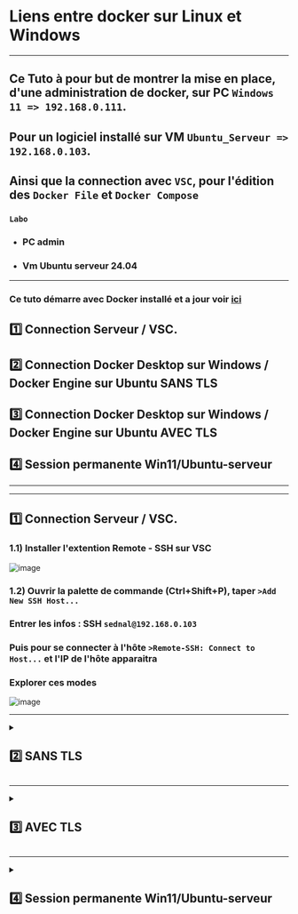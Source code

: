 # Liens entre docker sur Linux et Windows

---

## Ce Tuto à pour but de montrer la mise en place, d'une administration de docker, sur PC `Windows 11 => 192.168.0.111`.
## Pour un logiciel installé sur VM `Ubuntu_Serveur => 192.168.0.103`.
## Ainsi que la connection avec `VSC`, pour l'édition des `Docker File` et `Docker Compose` 

### `Labo`
* ### PC admin
* ### Vm Ubuntu serveur 24.04

---

### Ce tuto démarre avec Docker installé et a jour voir [ici](https://github.com/NALSED/TUTO/blob/main/PERSO/DOCKERS/Install.md)

## 1️⃣ Connection Serveur / VSC.
## 2️⃣ Connection Docker Desktop sur Windows / Docker Engine sur Ubuntu SANS TLS
## 3️⃣ Connection Docker Desktop sur Windows / Docker Engine sur Ubuntu AVEC TLS
## 4️⃣ Session permanente Win11/Ubuntu-serveur

---
---

## 1️⃣ Connection Serveur / VSC.

### 1.1) Installer  l'extention Remote - SSH sur VSC
![image](https://github.com/user-attachments/assets/d435f3f0-81ef-444d-be27-eda72e1bc165)

### 1.2) Ouvrir la palette de commande (Ctrl+Shift+P), taper `>Add New SSH Host...`
### Entrer les infos : SSH `sednal@192.168.0.103`
###  Puis pour se connecter à l'hôte `>Remote-SSH: Connect to Host...` et  l'IP de l'hôte apparaitra
###  Explorer ces  modes
![image](https://github.com/user-attachments/assets/b25fd532-d78d-4288-812f-97bff29bc1e3)



---


<details>
<summary>
<h2>
2️⃣ SANS TLS 
</h2>
</summary>

## 🐳 Activer l'accée au serveur Ubuntu via un emachine Windows 11, mais sans certificats,  chiffrements, déconseillé en production, car les infos passent en clairs.


### 2.1) Activer le daemon Docker distant sur Ubuntu:

#### Par défaut, Docker écoute uniquement sur le socket local UNIX (`/var/run/docker.sock`), autoriser à écouter sur l’IP réseau (TCP).
### 📝 Modifier le fichier de configuration du daemon :

      sudo nano /etc/docker/daemon.json

### Editer
      {
        "hosts": ["unix:///var/run/docker.sock", "tcp://IPSERVEUR:2375"] # ici 192.168.0.103
      }

### 2.2) Redémarrer Docker :
      sudo systemctl daemon-reexec
      sudo systemctl restart docker

### 2.3) Vérifier que le port 2375 est ouvert :
      sudo ss -tuln | grep 2375


### 2.4) configurer parfeu
      sudo ufw allow 2375/tcp

### Et restreindre l'accés
      sudo ufw allow from 192.168.0.111 to any port 2375 proto tcp


### 2.5) Configurer Docker Desktop

* ### Ouvrir Docker Desktop.
* ### Cliquer sur l’icône ⚙️ Settings.
* ### Dans Docker Engine.
### Remplacer le contenu par (⚠️cette action désactivera le moteur Docker local de Docker Desktop, et tout sera redirigé vers le serveur Ubuntu distant.):
      {
        "hosts": ["tcp://192.168.0.103:2375"]
      }

### 2.6) tester  la connection
      docker -H tcp://192.168.0.103:2375 ps

</details>

---


<details>
<summary>
<h2>
3️⃣ AVEC TLS 
</h2>
</summary>

## Dans  cette partie
* ## Création d'une autorité de certification `CA` => `ca.pem`
* ## Création  d'un  certificat Client => key.pem
* ## Création  d'un  certificat Serveur => cert.pem
* ## Modification  de  docker.sercice, pour éviter un conflit avec notre configuration
* ## Intégration de  la configuration du serveur sur le PC admin

---

### 3.1) SUR UBUNTU Créer une autorité de certification (CA).
      mkdir -p ~/docker-certs
      cd ~/docker-certs

### Génèrer la CA :
      openssl genrsa -aes256 -out ca-key.pem 4096
      openssl req -new -x509 -days 365 -key ca-key.pem -sha256 -out ca.pem

### Et ici 
### 🔴 Renseigner Mot de passe
### 🟢 CN Important le reste peux  être laissé vide
![image](https://github.com/user-attachments/assets/c3d73450-e5cc-4e73-9221-0b46ab639248)


### 3.2) Créer les certificats pour le serveur Docker
      openssl genrsa -out server-key.pem 4096
      openssl req -subj "/CN=192.168.0.103" -new -key server-key.pem -out server.csr

### Crée un fichier d’extensions :  
      echo "subjectAltName = IP:192.168.0.103" > extfile.cnf
### Puis  signer
      openssl x509 -req -days 365 -sha256 -in server.csr -CA ca.pem -CAkey ca-key.pem -CAcreateserial -out server-cert.pem -extfile extfile.cnf


### 3.3) Créer les certificats pour le client (Docker Desktop)
      openssl genrsa -out key.pem 4096
      openssl req -subj '/CN=client' -new -key key.pem -out client.csr

### Puis
      echo "extendedKeyUsage = clientAuth" > extfile-client.cnf

### Et signer:
      openssl x509 -req -days 365 -sha256 -in client.csr -CA ca.pem -CAkey ca-key.pem -CAcreateserial -out cert.pem -extfile extfile-client.cnf

### 3.4)  Configurer Docker pour utiliser TLS
       nano /etc/docker/daemon.json

### Editer
###  Mettre l'IP de la   VM sur laquelle  tourne Docker, et le port  d''écoute  change, il  passe de  2375 => 2376      
      
      {
        "hosts": ["tcp://192.168.0.103:2376", "unix:///var/run/docker.sock"],
        "tls": true,
        "tlsverify": true,
        "tlscacert": "/etc/docker/certs/ca.pem",
        "tlscert": "/etc/docker/certs/server-cert.pem",
        "tlskey": "/etc/docker/certs/server-key.pem"
      }

![image](https://github.com/user-attachments/assets/6e3080b8-594b-4df5-b397-d2fea17a93f1)


### 3.5)  Déplacer les certificats au bon endroit
      sudo mkdir -p /etc/docker/certs
      sudo cp ca.pem server-cert.pem server-key.pem /etc/docker/certs

### ⚠️Opération importante pour supprimer le conflit de endpoints entre `docker.service` et  `/etc/docker/daemon.json`   
### Docker refuse de démarrer car il détecte cette double définition conflictuelle des hosts
### Résumer des  étapes à réaliser
*  ### Modifier le service systemd (via sudo systemctl edit --full docker.service) pour supprimer -H fd:// dans la ligne ExecStart.
*  ### Vérifier la modification avec sudo systemctl cat docker.service.
*  ### Recharger systemd (sudo systemctl daemon-reload) et redémarrer Docker (sudo systemctl restart docker).
### Probléme 

### Editer le fichier docker.service
      sudo systemctl edit --full docker.service

### Supprimer `-H fd://`
      ExecStart=/usr/bin/dockerd -H fd:// --containerd=/run/containerd/containerd.sock

### Resultat
      ExecStart=/usr/bin/dockerd --containerd=/run/containerd/containerd.sock

### Redémarer le service
      sudo systemctl daemon-reload
      sudo systemctl restart docker
      sudo systemctl status docker
![image](https://github.com/user-attachments/assets/ca2dd134-32fe-4928-a0d7-930667991ed9)


### 3.6)  Intégrer les fichier de certifications au pc Admin 
### Copier les fichiers serveur=>admin
       sudo scp -r /etc/docker/certs sednal@192.168.0.111:C/certif

### Renomer les fichier copier  en => ca.pem / cert.pem / key.pem

### Créer un dossier ici: 

### Copier les fichiers de certification

### Et pour finir lancer cette commande dans powershell (en une seul fois)
    docker --tlsverify `
      --tlscacert="C:\cert-docker\ca.pem" `
      --tlscert="C:\cert-docker\cert.pem" `
      --tlskey="C:\cert-docker\key.pem" `
      -H=tcp://192.168.0.103:2376 version

### Resultat attendu
![image](https://github.com/user-attachments/assets/a2cff0cc-8a9b-4ac5-9a26-99ce18854dd6)





  
</details>

---

<details>
<summary>
<h2>
4️⃣ Session permanente Win11/Ubuntu-serveur
</h2>
</summary>

###  L'objectif de cette dernière partie  est de créer un session permanant et sécurisée entre  Pc admin etle serveur Ubuntu.
### 4.1) Pour ce  passer de ces lignes à chaques commandes
             --tlsverify `
             --tlscacert="C:\cert-docker\ca.pem" `
             --tlscert="C:\cert-docker\cert.pem" `
             --tlskey="C:\cert-docker\key.pem" `

### 4.2) On  pourrait définir des variables d'environement
            $env:DOCKER_HOST = "tcp://192.168.0.101:2376"
            $env:DOCKER_TLS_VERIFY = "1"
            $env:DOCKER_CERT_PATH = "C:\cert-docker"

### Mais  à chaque redémarage elle seront effacées

###  4.3) Inscription définitive  des variables d'environement: 
### Powershell en Admin  
            [System.Environment]::SetEnvironmentVariable("DOCKER_HOST", "tcp://192.168.0.101:2376", "User")
            [System.Environment]::SetEnvironmentVariable("DOCKER_TLS_VERIFY", "1", "User")
            [System.Environment]::SetEnvironmentVariable("DOCKER_CERT_PATH", "C:\cert-docker", "User")
![image](https://github.com/user-attachments/assets/096c63c6-5dda-4e65-8570-8577dec15936)

### 4.5) Maintenant on  peux exécuter des commandes Docker sécurisées via  Windows 11 vers le serveur Ubuntu distant 
![image](https://github.com/user-attachments/assets/1d4e0adc-5296-483e-be77-60273f9555f8)

![image](https://github.com/user-attachments/assets/0866f573-fa6e-4d38-970c-44d1457fbfe1)

















</details>
